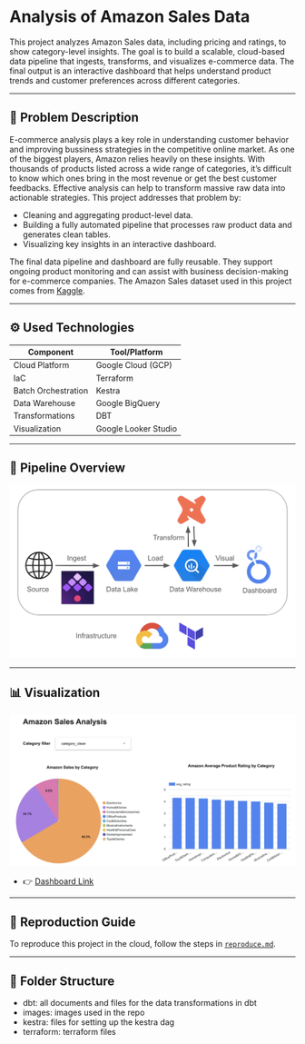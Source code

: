 # Analysis of Amazon Sales Data

This project analyzes Amazon Sales data, including pricing and ratings, to show category-level insights. The goal is to build a scalable, cloud-based data pipeline that ingests, transforms, and visualizes e-commerce data. The final output is an interactive dashboard that helps understand product trends and customer preferences across different categories.


---

## 📌 Problem Description

E-commerce analysis plays a key role in understanding customer behavior and improving bussiness strategies in the competitive online market. As one of the biggest players, Amazon relies heavily on these insights. With thousands of products listed across a wide range of categories, it’s difficult to know which ones bring in the most revenue or get the best customer feedbacks. Effective analysis can help to transform massive raw data into actionable strategies. This project addresses that problem by:

- Cleaning and aggregating product-level data.
- Building a fully automated pipeline that processes raw product data and generates clean tables.
- Visualizing key insights in an interactive dashboard.

The final data pipeline and dashboard are fully reusable. They support ongoing product monitoring and can assist with business decision-making for e-commerce companies. The Amazon Sales dataset used in this project comes from [Kaggle](https://www.kaggle.com/datasets/karkavelrajaj/amazon-sales-dataset).


---

## ⚙️ Used Technologies

| Component         | Tool/Platform        |
|------------------|----------------------|
| Cloud Platform   | Google Cloud (GCP)   |
| IaC              | Terraform            |
| Batch Orchestration | Kestra         |
| Data Warehouse   | Google BigQuery             |
| Transformations   | DBT             |
| Visualization    | Google Looker Studio        |

---

## 🔄 Pipeline Overview

![Pipeline](images/pipeline.png)


---

## 📊 Visualization

![Visualization](images/visualization.png)

* 👉 [Dashboard Link](https://lookerstudio.google.com/reporting/5f70d065-0f8a-45a0-8bf6-fbf4fa6423be)

---

## 📁 Reproduction Guide

To reproduce this project in the cloud, follow the steps in [`reproduce.md`](./reproduce.md).

---

## 🧰 Folder Structure

* dbt: all documents and files for the data transformations in dbt
* images: images used in the repo
* kestra: files for setting up the kestra dag
* terraform: terraform files
